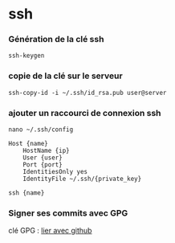 ssh
===

### Génération de la clé ssh

    ssh-keygen

### copie de la clé sur le serveur

    ssh-copy-id -i ~/.ssh/id_rsa.pub user@server

### ajouter un raccourci de connexion ssh


    nano ~/.ssh/config
    
    Host {name}
        HostName {ip}
        User {user}
        Port {port}
        IdentitiesOnly yes
        IdentityFile ~/.ssh/{private_key}
        
    ssh {name}
    

### Signer ses commits avec GPG

clé GPG : [lier avec github](https://medium.com/@timmywil/sign-your-commits-on-github-with-gpg-566f07762a43)